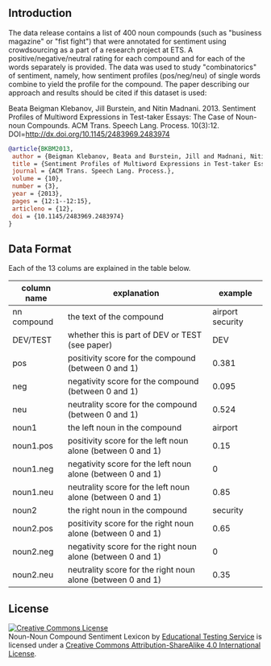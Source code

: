 ## Introduction

The data release contains a list of 400 noun compounds (such as "business magazine" or "fist fight") that were annotated for sentiment using crowdsourcing as a part of a research project at ETS. A positive/negative/neutral rating for each compound and for each of the words separately is provided. The data was used to study "combinatorics" of sentiment, namely, how sentiment profiles (pos/neg/neu) of single words combine to yield the profile for the compound. The paper describing our approach and results should be cited if this dataset is used:


Beata Beigman Klebanov, Jill Burstein, and Nitin Madnani. 2013. 
Sentiment Profiles of Multiword Expressions in Test-taker Essays: The Case of Noun-noun Compounds. ACM Trans. Speech Lang. Process. 10(3):12. DOI=http://dx.doi.org/10.1145/2483969.2483974


```bibtex
@article{BKBM2013,
 author = {Beigman Klebanov, Beata and Burstein, Jill and Madnani, Nitin},
 title = {Sentiment Profiles of Multiword Expressions in Test-taker Essays: The Case of Noun-noun Compounds},
 journal = {ACM Trans. Speech Lang. Process.},
 volume = {10},
 number = {3},
 year = {2013},
 pages = {12:1--12:15},
 articleno = {12},
 doi = {10.1145/2483969.2483974}
}
```


## Data Format

Each of the 13 colums are explained in the table below.

| **column name** | **explanation**                                                 | **example**          |
|-------------|-------------------------------------------------------------|------------------|
| nn compound | the text of the compound                                    | airport security |
| DEV/TEST    | whether this is part of DEV or TEST (see paper)             | DEV              |
| pos         | positivity score for the compound (between 0 and 1)         | 0.381            |
| neg         | negativity score for the compound (between 0 and 1)         | 0.095            |
| neu         | neutrality score for the compound (between 0 and 1)         | 0.524            |
| noun1       | the left noun in the compound                               | airport          |
| noun1.pos   | positivity score for the left noun alone (between 0 and 1)  | 0.15             |
| noun1.neg   | negativity score for the left noun alone (between 0 and 1)  | 0                |
| noun1.neu   | neutrality score for the left noun alone (between 0 and 1)  | 0.85             |
| noun2       | the right noun in the compound                              | security         |
| noun2.pos   | positivity score for the right noun alone (between 0 and 1) | 0.65             |
| noun2.neg   | negativity score for the right noun alone (between 0 and 1) | 0                |
| noun2.neu   | neutrality score for the right noun alone (between 0 and 1) | 0.35             |

## License

<a rel="license" href="http://creativecommons.org/licenses/by-sa/4.0/"><img alt="Creative Commons License" style="border-width:0" src="https://i.creativecommons.org/l/by-sa/4.0/88x31.png" /></a><br /><span xmlns:dct="http://purl.org/dc/terms/" href="http://purl.org/dc/dcmitype/Dataset" property="dct:title" rel="dct:type">Noun-Noun Compound Sentiment Lexicon</span> by <a xmlns:cc="http://creativecommons.org/ns#" href="http://www.ets.org" property="cc:attributionName" rel="cc:attributionURL">Educational Testing Service</a> is licensed under a <a rel="license" href="http://creativecommons.org/licenses/by-sa/4.0/">Creative Commons Attribution-ShareAlike 4.0 International License</a>.
